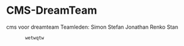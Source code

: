 # CMS-DreamTeam
cms voor dreamteam
Teamleden:
           Simon
           Stefan
           Jonathan
           Renko
           Stan

           wetwqtw
